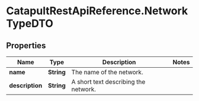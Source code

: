 # CatapultRestApiReference.NetworkTypeDTO

## Properties
Name | Type | Description | Notes
------------ | ------------- | ------------- | -------------
**name** | **String** | The name of the network. | 
**description** | **String** | A short text describing the network. | 


